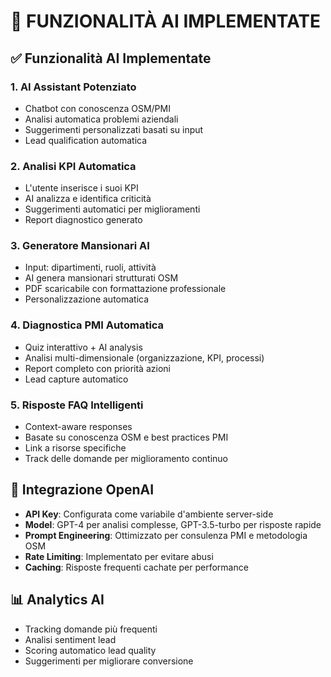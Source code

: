 # 🧠 FUNZIONALITÀ AI IMPLEMENTATE

## ✅ Funzionalità AI Implementate

### 1. **AI Assistant Potenziato**
- Chatbot con conoscenza OSM/PMI
- Analisi automatica problemi aziendali
- Suggerimenti personalizzati basati su input
- Lead qualification automatica

### 2. **Analisi KPI Automatica**
- L'utente inserisce i suoi KPI
- AI analizza e identifica criticità
- Suggerimenti automatici per miglioramenti
- Report diagnostico generato

### 3. **Generatore Mansionari AI**
- Input: dipartimenti, ruoli, attività
- AI genera mansionari strutturati OSM
- PDF scaricabile con formattazione professionale
- Personalizzazione automatica

### 4. **Diagnostica PMI Automatica**
- Quiz interattivo + AI analysis
- Analisi multi-dimensionale (organizzazione, KPI, processi)
- Report completo con priorità azioni
- Lead capture automatico

### 5. **Risposte FAQ Intelligenti**
- Context-aware responses
- Basate su conoscenza OSM e best practices PMI
- Link a risorse specifiche
- Track delle domande per miglioramento continuo

## 🔧 Integrazione OpenAI

- **API Key**: Configurata come variabile d'ambiente server-side
- **Model**: GPT-4 per analisi complesse, GPT-3.5-turbo per risposte rapide
- **Prompt Engineering**: Ottimizzato per consulenza PMI e metodologia OSM
- **Rate Limiting**: Implementato per evitare abusi
- **Caching**: Risposte frequenti cachate per performance

## 📊 Analytics AI

- Tracking domande più frequenti
- Analisi sentiment lead
- Scoring automatico lead quality
- Suggerimenti per migliorare conversione

